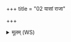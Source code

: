 +++
title = "02 यासां राजा"

+++
<details><summary>मूलम् (WS)</summary>

यासां राजा वरुणो याति मध्ये सत्यानृते अवपश्यञ्जनानाम् ।  
या अग्निं गर्भं दधिरे सुवर्णास्ता न आपः शं स्योना भवन्तु ॥ २ ॥
</details>